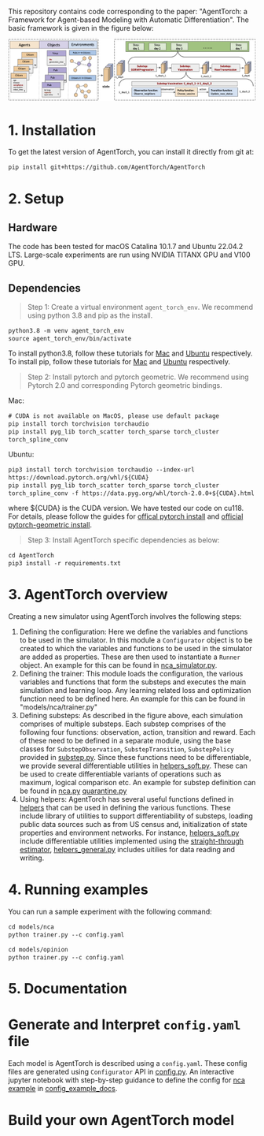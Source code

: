 This repository contains code corresponding to the paper: "AgentTorch: a Framework for Agent-based Modeling with Automatic Differentiation". The basic framework is given in the figure below:

![Agent Torch Framework](./Figure2_Framework_final.png "AgentTorch Framework")

# 1. Installation

To get the latest version of AgentTorch, you can install it directly from git at:
```
pip install git+https://github.com/AgentTorch/AgentTorch
```

# 2. Setup

## Hardware
The code has been tested for macOS Catalina 10.1.7 and Ubuntu 22.04.2 LTS. Large-scale experiments are run using NVIDIA TITANX GPU and V100 GPU.

## Dependencies

> Step 1: Create a virtual environment `agent_torch_env`. We recommend using python 3.8 and pip as the install.
```
python3.8 -m venv agent_torch_env
source agent_torch_env/bin/activate
```
To install python3.8, follow these tutorials for [Mac](https://www.laptopmag.com/how-to/install-python-on-macos) and [Ubuntu](https://linux.how2shout.com/install-python-3-9-or-3-8-on-ubuntu-22-04-lts-jammy-jellyfish/) respectively. To install pip, follow these tutorials for [Mac](https://phoenixnap.com/kb/install-pip-mac) and [Ubuntu](https://linuxize.com/post/how-to-install-pip-on-ubuntu-20.04/) respectively. 


> Step 2: Install pytorch and pytorch geometric. We recommend using Pytorch 2.0 and corresponding Pytorch geometric bindings.

Mac:
```
# CUDA is not available on MacOS, please use default package
pip install torch torchvision torchaudio
pip install pyg_lib torch_scatter torch_sparse torch_cluster torch_spline_conv
```

Ubuntu:
```
pip3 install torch torchvision torchaudio --index-url https://download.pytorch.org/whl/${CUDA}
pip install pyg_lib torch_scatter torch_sparse torch_cluster torch_spline_conv -f https://data.pyg.org/whl/torch-2.0.0+${CUDA}.html
```
where ${CUDA} is the CUDA version. We have tested our code on cu118. For details, please follow the guides for [offical pytorch install](https://pytorch.org/get-started/locally/) and [official pytorch-geometric install](https://github.com/pyg-team/pytorch_geometric#pytorch-20).


> Step 3: Install AgentTorch specific dependencies as below:
```
cd AgentTorch
pip3 install -r requirements.txt
```

# 3. AgentTorch overview
Creating a new simulator using AgentTorch involves the following steps:
1. Defining the configuration: Here we define the variables and functions to be used in the simulator. In this module a `Configurator` object is to be created to which the variables and functions to be used in the simulator are added as properties. These are then used to instantiate a `Runner` object. An example for this can be found in [nca_simulator.py](models/nca/simulator.py"). 
2. Defining the trainer: This module loads the configuration, the various variables and functions that form the substeps and executes the main simulation and learning loop. Any learning related loss and optimization function need to be defined here. An example for this can be found in "models/nca/trainer.py"
3. Defining substeps: As described in the figure above, each simulation comprises of multiple substeps. Each substep comprises of the following four functions: observation, action, transition and reward. Each of these need to be defined in a separate module, using the base classes for `SubstepObservation`, `SubstepTransition`, `SubstepPolicy` provided in [substep.py](AgentTorch/substep.py). Since these functions need to be differentiable, we provide several differentiable utilities in [helpers_soft.py](AgentTorch/helpers/soft.py). These can be used to create differentiable variants of operations such as maximum, logical comparison etc. An example for substep definition can be found in [nca.py](models/nca/substeps/evolve_cell/transition.py) [quarantine.py](models/covid/substeps/quarantine/transition.py)
4. Using helpers: AgentTorch has several useful functions defined in [helpers](AgentTorch/helpers) that can be used in defining the various functions. These include library of utilities to support differentiability of substeps, loading public data sources such as from US census and, initialization of state properties and environment networks. For instance, [helpers_soft.py](AgentTorch/helpers/soft.py) include differentiable utilities implemented using the [straight-through estimator](https://arxiv.org/abs/1308.3432), [helpers_general.py](AgentTorch/helpers/general.py) includes uitilies for data reading and writing.


# 4. Running examples
You can run a sample experiment with the following command:
```
cd models/nca
python trainer.py --c config.yaml
```
```
cd models/opinion
python trainer.py --c config.yaml
```

# 5. Documentation

# Generate and Interpret `config.yaml` file
Each model is AgentTorch is described using a `config.yaml`. These config files are generated using `Configurator` API in [config.py](AgentTorch/config.py). An interactive jupyter notebook with step-by-step guidance to define the config for [nca example](models/nca/config.yaml) in [config_example_docs](docs/examples/config/config_nca.ipynb).

# Build your own AgentTorch model